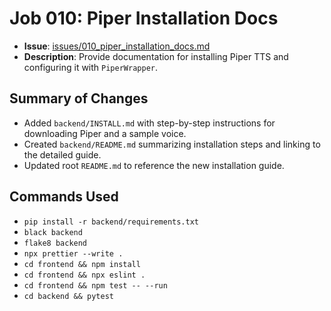 # Job 010: Piper Installation Docs

- **Issue**: [issues/010_piper_installation_docs.md](../issues/010_piper_installation_docs.md)
- **Description**: Provide documentation for installing Piper TTS and configuring it with `PiperWrapper`.

## Summary of Changes
- Added `backend/INSTALL.md` with step-by-step instructions for downloading Piper and a sample voice.
- Created `backend/README.md` summarizing installation steps and linking to the detailed guide.
- Updated root `README.md` to reference the new installation guide.

## Commands Used
- `pip install -r backend/requirements.txt`
- `black backend`
- `flake8 backend`
- `npx prettier --write .`
- `cd frontend && npm install`
- `cd frontend && npx eslint .`
- `cd frontend && npm test -- --run`
- `cd backend && pytest`
